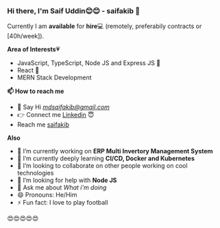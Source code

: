 ### Hi there, I'm Saif Uddin:blush::blush: - saifakib 👋

Currently I am **available** for **hire**:computer: (remotely, preferabily contracts or [40h/week]).

**Area of Interests**:heartpulse:
- JavaScript, TypeScript, Node JS and Express JS :muscle:
- React :metal:
- MERN Stack Development
<!-- - Laravel and PHP -->

**📫 How to reach me**
- :raising_hand: Say Hi *[mdsaifakib@gmail.com](https://mail.google.com/mail/u/0/#inbox?compose=new)*
- :point_right: Connect me [Linkedin](https://www.linkedin.com/in/saif-uddin-931a14151/) :innocent:
- Reach me [saifakib](https://saifakib.netlify.app/)


**Also**
- 🔭 I’m currently working on **ERP Multi Invertory Management System**
- 🌱 I’m currently deeply learning **CI/CD, Docker and Kubernetes**
- 👯 I’m looking to collaborate on other people working on cool technologies
- 🤔 I’m looking for help with **Node JS**
- 💬 Ask me about *What i'm doing*
- 😄 Pronouns: He/Him
- ⚡ Fun fact: I love to play football


:heart_eyes::heart_eyes::heart_eyes::heart_eyes::heart_eyes:


<!-- <p align="center"> <img src="https://github-readme-stats.vercel.app/api?username=saifakib&show_icons=true&theme=gotham" alt="saifakib" />
  
  <img align="center" src="https://github-readme-stats.vercel.app/api/top-langs/?username=saifakib&layout=compact&theme=radical" alt="saifakib"/>
</a> -->



